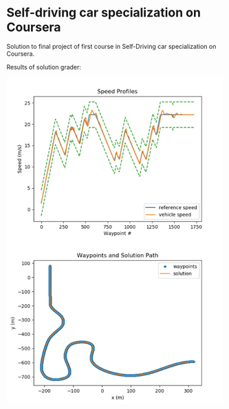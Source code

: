 # Self-driving car specialization on Coursera

Solution to final project of first course in Self-Driving car specialization on Coursera. 

Results of solution grader:

<img src="https://github.com/lovrokatalinic/self-driving-car/blob/master/PythonClient/speed_profiles.png">
<img src="https://github.com/lovrokatalinic/self-driving-car/blob/master/PythonClient/waypoints_and_solution.png">
